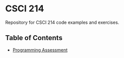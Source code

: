 # CSCI 214

Repository for CSCI 214 code examples and exercises.

## Table of Contents

- [Programming Assessment](./Assessment_Exam.md)

